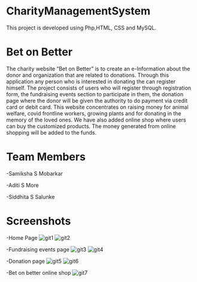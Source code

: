 # CharityManagementSystem
This project is developed using Php,HTML, CSS and MySQL.
# Bet on Better
The charity website “Bet on Better” is to create an e-Information about the donor and organization that are
related to donations. Through this application any person who is interested in donating the can register himself.
The project consists of users who will register through registration form, the fundraising events section to
participate in them, the donation page where the donor will be given the authority to do payment via credit
card or debit card. This website concentrates on raising money for animal welfare, covid frontline workers,
growing plants and for donating in the memory of the loved ones. We have also added online shop where users
can buy the customized products. The money generated from online shopping will be added to the funds.
# Team Members
  -Samiksha S Mobarkar
  
  -Aditi S More
  
  -Siddhita S Salunke
  # Screenshots
  -Home Page 
![git1](https://user-images.githubusercontent.com/88769793/129022014-fae9a833-5267-43bd-9c2c-d66c18f4ed95.PNG)
![git2](https://user-images.githubusercontent.com/88769793/129022182-63870bc9-7c8a-4125-b845-8b14b409656d.PNG)

-Fundraising events page
![git3](https://user-images.githubusercontent.com/88769793/129022250-fdee1d02-a935-4b96-9605-c49f7b715a0b.PNG)
![git4](https://user-images.githubusercontent.com/88769793/129022268-3ed9536e-8bb8-45ec-9e71-a97c99103fd4.PNG)
 
 -Donation page
![git5](https://user-images.githubusercontent.com/88769793/129022283-4dc42f56-3352-451e-9b5e-22cb49c1f8f9.PNG)
![git6](https://user-images.githubusercontent.com/88769793/129022296-f8f61418-291e-4b8c-8517-b2857a7656f2.PNG)
 
 -Bet on better online shop
![git7](https://user-images.githubusercontent.com/88769793/129022308-2996387d-eb5a-4c29-9392-3c1c02da04b4.PNG)
